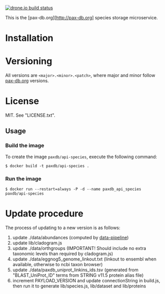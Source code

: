 [![drone.io build status](http://drone.meringlab.org/api/badges/meringlab/paxdb-api/status.svg])](http://drone.meringlab.org/meringlab/paxdb-api)

This is the [pax-db.org][http://pax-db.org] species storage microservice.

# Installation

# Versioning

All versions are `<major>.<minor>.<patch>`, where major and minor follow
[pax-db.org](pax-db.org) versions.


# License

MIT. See "LICENSE.txt".


## Usage

### Build the image

To create the image `paxdb/api-species`, execute the following command:

```
$ docker build -t paxdb/api-species .
```

### Run the image

```
$ docker run --restart=always -P -d --name paxdb_api_species paxdb/api-species
```

# Update procedure

The process of updating to a new version is as follows:

1. update ./data/abundances (computed by [data-pipeline](https://github.com/meringlab/paxdb-data-pipeline))
2. update lib/cladogram.js
3. update ./data/orthgroups (IMPORTANT! Should include no extra taxonomic levels than required by cladogram.js)
4. update ./data/eggnog5_genome_linkout.txt (linkout to ensembl when available, otherwise to ncbi taxon browser)
5. update ./data/paxdb_uniprot_linkins_ids.tsv (generated from "BLAST_UniProt_ID" terms from STRING v11.5 protein alias file)
6. increment PAYLOAD_VERSION and update connectionString in build.js, then run it to generate lib/species.js, lib/dataset and lib/proteins 
